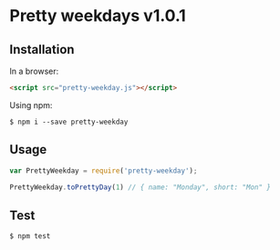 # Pretty weekdays v1.0.1

## Installation

In a browser:
```html
<script src="pretty-weekday.js"></script>
```

Using npm:
```shell
$ npm i --save pretty-weekday
```


## Usage
```js
var PrettyWeekday = require('pretty-weekday');

PrettyWeekday.toPrettyDay(1) // { name: "Monday", short: "Mon" }

```

## Test
```shell
$ npm test
```